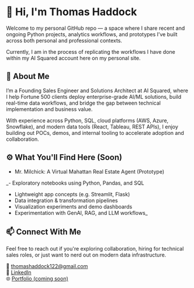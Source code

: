 # 👋 Hi, I'm Thomas Haddock

Welcome to my personal GitHub repo — a space where I share recent and ongoing Python projects, analytics workflows, and prototypes I’ve built across both personal and professional contexts.

Currently, I am in the process of replicating the workflows I have done within my AI Squared account here on my personal site. 

## 💼 About Me

I’m a Founding Sales Engineer and Solutions Architect at AI Squared, where I help Fortune 500 clients deploy enterprise-grade AI/ML solutions, build real-time data workflows, and bridge the gap between technical implementation and business value.

With experience across Python, SQL, cloud platforms (AWS, Azure, Snowflake), and modern data tools (React, Tableau, REST APIs), I enjoy building out POCs, demos, and internal tooling to accelerate adoption and collaboration.

## ⚙️ What You'll Find Here (Soon)

- Mr. Milchick: A Virtual Mahattan Real Estate Agent (Prototype)

_- Exploratory notebooks using Python, Pandas, and SQL
- Lightweight app concepts (e.g. Streamlit, Flask)
- Data integration & transformation pipelines
- Visualization experiments and demo dashboards
- Experimentation with GenAI, RAG, and LLM workflows_

## 📫 Connect With Me

Feel free to reach out if you're exploring collaboration, hiring for technical sales roles, or just want to nerd out on modern data infrastructure.

📧 [thomashaddock122@gmail.com](mailto:thomashaddock122@gmail.com)  
🔗 [LinkedIn](https://www.linkedin.com/in/thomas-haddock)  
🌐 [Portfolio (coming soon)]()
